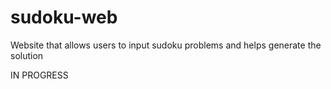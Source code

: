 # sudoku-web
Website that allows users to input sudoku problems and helps generate the solution

IN PROGRESS
